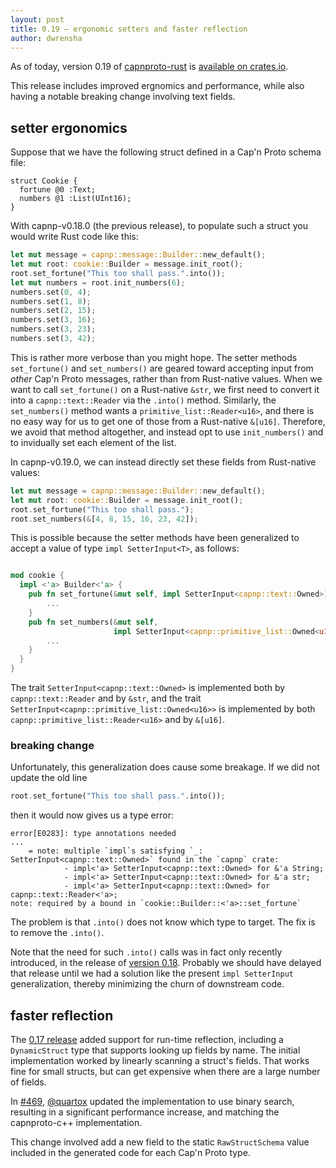 ```yaml
---
layout: post
title: 0.19 — ergonomic setters and faster reflection
author: dwrensha
---
```


As of today,
version 0.19 of [capnproto-rust](https://github.com/capnproto/capnproto-rust)
is [available on crates.io](https://crates.io/crates/capnp).

This release includes improved ergnomics and performance,
while also having a notable breaking change involving text fields.


## setter ergonomics

Suppose that we have the following struct defined in a Cap'n Proto schema file:

```
struct Cookie {
  fortune @0 :Text;
  numbers @1 :List(UInt16);
}

```

With capnp-v0.18.0 (the previous release), to populate such a struct you would write Rust code like this:

```rust
let mut message = capnp::message::Builder::new_default();
let mut root: cookie::Builder = message.init_root();
root.set_fortune("This too shall pass.".into());
let mut numbers = root.init_numbers(6);
numbers.set(0, 4);
numbers.set(1, 8);
numbers.set(2, 15);
numbers.set(3, 16);
numbers.set(3, 23);
numbers.set(3, 42);
```

This is rather more verbose than you might hope.
The setter methods `set_fortune()` and `set_numbers()` are geared toward
accepting input from *other* Cap'n Proto messages, rather than
from Rust-native values.
When we want to call `set_fortune()` on a Rust-native `&str`,
we first need to convert it into a `capnp::text::Reader` via the `.into()` method.
Similarly, the `set_numbers()` method wants a `primitive_list::Reader<u16>`,
and there is no easy way for us to get one of those from a Rust-native `&[u16]`.
Therefore, we avoid that method altogether, and instead opt to use `init_numbers()`
and to invidually set each element of the list.


In capnp-v0.19.0, we can instead directly set these fields from Rust-native values:

```rust
let mut message = capnp::message::Builder::new_default();
let mut root: cookie::Builder = message.init_root();
root.set_fortune("This too shall pass.");
root.set_numbers(&[4, 8, 15, 16, 23, 42]);
```

This is possible because the setter methods have been generalized
to accept a value of type `impl SetterInput<T>`, as follows:

```rust

mod cookie {
  impl <'a> Builder<'a> {
    pub fn set_fortune(&mut self, impl SetterInput<capnp::text::Owned>) {
        ...
    }
    pub fn set_numbers(&mut self,
                       impl SetterInput<capnp::primitive_list::Owned<u16>>) {
        ...
    }
  }
}

```

The trait `SetterInput<capnp::text::Owned>` is implemented both by
`capnp::text::Reader` and by `&str`, and
the trait `SetterInput<capnp::primitive_list::Owned<u16>>`
is implemented by both `capnp::primitive_list::Reader<u16>`
and by `&[u16]`.

### breaking change

Unfortunately, this generalization does cause some breakage.
If we did not update the old line
```rust
root.set_fortune("This too shall pass.".into());
```
then it would now gives us a type error:

```
error[E0283]: type annotations needed
...
    = note: multiple `impl`s satisfying `_: SetterInput<capnp::text::Owned>` found in the `capnp` crate:
            - impl<'a> SetterInput<capnp::text::Owned> for &'a String;
            - impl<'a> SetterInput<capnp::text::Owned> for &'a str;
            - impl<'a> SetterInput<capnp::text::Owned> for capnp::text::Reader<'a>;
note: required by a bound in `cookie::Builder::<'a>::set_fortune`

```

The problem is that `.into()` does not know which type to target.
The fix is to remove the `.into()`.

Note that the need for such `.into()` calls was in fact only recently
introduced, in the release of
[version 0.18]({{site.baseurl}}/2023/09/04/0.18-release.html).
Probably we should have
delayed that release until we had a solution like
the present `impl SetterInput` generalization,
thereby minimizing the churn of downstream code.


## faster reflection

The [0.17 release]({{site.baseurl}}/2023/05/08/run-time-reflection.html)
added support for run-time reflection,
including a `DynamicStruct` type that supports
looking up fields by name.
The initial implementation
worked by linearly scanning a struct's fields.
That works fine for small structs, but can
get expensive when there are a large number of fields.

In [#469](https://github.com/capnproto/capnproto-rust/pull/469),
[@quartox](https://github.com/quartox) updated
the implementation to use binary search,
resulting in a significant performance increase,
and matching the capnproto-c++ implementation.

This change involved add a new field to the static `RawStructSchema` value included
in the generated code for each Cap'n Proto type.


